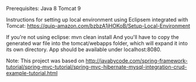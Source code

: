 

Prerequisites: 
Java 8
Tomcat 9

Instructions for setting up local environment using Eclipsem integrated with Tomcat: 
https://quip-amazon.com/bzbzA1jHOKoB/Setup-Local-Environment

If you're not using eclipse: mvn clean install 
And you'll have to copy the generated war file into the tomcat/webapps folder, which will expand it into its own directory.
App should be available under localhost:8080.

Note: This project was based on http://javabycode.com/spring-framework-tutorial/spring-mvc-tutorial/spring-mvc-hibernate-mysql-integration-crud-example-tutorial.html



